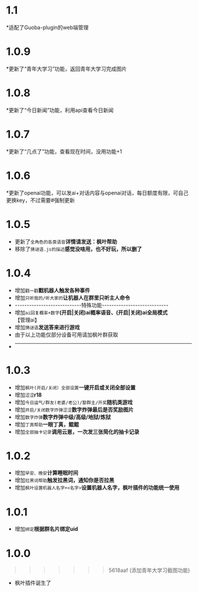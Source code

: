 # 1.1
*适配了Guoba-plugin的web端管理

# 1.0.9
*更新了“青年大学习”功能，返回青年大学习完成图片

# 1.0.8
*更新了“今日新闻”功能，利用api查看今日新闻

# 1.0.7
*更新了“几点了”功能，查看现在时间，没用功能+1

# 1.0.6
*更新了openai功能，可以发ai+对话内容与openai对话，每日额度有限，可自己更换key，不过需要#强制更新

# 1.0.5
* 更新了`全角色的各类语音`**详情请发送：枫叶帮助**
* 移除了`猜谜语.js的描述`**感觉没啥用，也不好玩，所以删了**

# 1.0.4
* 增加`戳一戳`**戳机器人触发各种事件**
* 增加`只听我的/听大家的`**让机器人在群里只听主人命令**
* ----------------------------特殊功能----------------------------
* 增加`ai回复概率+数字`**(开启|关闭)ai概率语音、(开启|关闭)ai全局模式**【管理ai】
* 增加`猜谜语`**发送答来进行游戏**
* 由于以上功能仅部分设备可用请加枫叶群获取
* ------------------------------------------------------------------

# 1.0.3
* 增加`枫叶(开启/关闭）全部设置`**一键开启或关闭全部设置**
* 增加`涩涩`**r18**
* 增加`今日运气/群友(老婆/老公)/娶群主/开奖`**随机类游戏**
* 增加`开启/关闭数字炸弹涩涩`**数字炸弹最后是否奖励图片**
* 增加`数字炸弹`**数字炸弹中级/高级/地狱/炼狱**
* 增加`丁真帮助`**一眼丁真，鲲鲲**
* 增加`全部抽卡记录`**调用云崽，一次发三张简化的抽卡记录**

# 1.0.2
* 增加`早安、晚安`**计算睡眠时间**
* 增加`拉黑词帮助`**触发拉黑词，通知你是否拉黑**
* 增加`枫叶设置机器人名字+<名字>`**设置机器人名字，枫叶插件的功能统一使用**

# 1.0.1
* 增加`绑定`**根据群名片绑定uid**
  
# 1.0.0
>>>>>>> 5618aaf (添加青年大学习截图功能)
* 枫叶插件诞生了